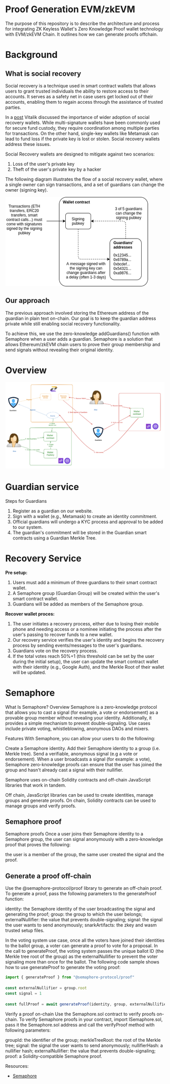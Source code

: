 # Proof Generation EVM/zkEVM

The purpose of this repository is to describe the architecture and process for integrating ZK Keyless Wallet's Zero Knowledge Proof wallet technology with EVM/zkEVM Chain. It outlines how we can generate proofs offchain.

# Background

## What is social recovery
Social recovery is a technique used in smart contract wallets that allows users to grant trusted individuals the ability to restore access to their accounts. It serves as a safety net in case users get locked out of their accounts, enabling them to regain access through the assistance of trusted parties.

In a [post](https://vitalik.ca/general/2021/01/11/recovery.html) Vitalik discussed the importance of wider adoption of social recovery wallets. While multi-signature wallets have been commonly used for secure fund custody, they require coordination among multiple parties for transactions. On the other hand, single-key wallets like Metamask can lead to fund loss if the private key is lost or stolen. Social recovery wallets address these issues.

Social Recovery wallets are designed to mitigate against two scenarios: 
1. Loss of the user's private key
2. Theft of the user's private key by a hacker

The following diagram illustrates the flow of a social recovery wallet, where a single owner can sign transactions, and a set of guardians can change the owner (signing key).

![image](images/diag2.png)

## Our approach
The previous approach involved storing the Ethereum address of the guardian in plain text on-chain. Our goal is to keep the guardian address private while still enabling social recovery functionality.

To achieve this, we use the zero-knowledge addGuardians() function with Semaphore when a user adds a guardian. Semaphore is a solution that allows Ethereum/zkEVM chain users to prove their group membership and send signals without revealing their original identity.


# Overview
![image](images/flow-overview.png)

# Guardian service
Steps for Guardians
1. Register as a guardian on our website.
2. Sign with a wallet (e.g., Metamask) to create an identity commitment.
3. Official guardians will undergo a KYC process and approval to be added to our system.
4. The guardian's commitment will be stored in the Guardian smart contracts using a Guardian Merkle Tree.

# Recovery Service
**Pre setup:**
1. Users must add a minimum of three guardians to their smart contract wallet.
2. A Semaphore group (Guardian Group) will be created within the user's smart contract wallet.
3. Guardians will be added as members of the Semaphore group.

**Recover wallet proces:**
1. The user initiates a recovery process, either due to losing their mobile phone and needing access or a nominee initiating the process after the user's passing to recover funds to a new wallet.
2. Our recovery service verifies the user's identity and begins the recovery process by sending events/messages to the user's guardians.
3. Guardians vote on the recovery process.
4. If the total votes reach 50%+1 (this threshold can be set by the user during the initial setup), the user can update the smart contract wallet with their identity (e.g., Google Auth), and the Merkle Root of their wallet will be updated.


# Semaphore
What Is Semaphore?
Overview
Semaphore is a zero-knowledge protocol that allows you to cast a signal (for example, a vote or endorsement) as a provable group member without revealing your identity. Additionally, it provides a simple mechanism to prevent double-signaling. Use cases include private voting, whistleblowing, anonymous DAOs and mixers.

Features
With Semaphore, you can allow your users to do the following:

Create a Semaphore identity.
Add their Semaphore identity to a group (i.e. Merkle tree).
Send a verifiable, anonymous signal (e.g a vote or endorsement).
When a user broadcasts a signal (for example: a vote), Semaphore zero-knowledge proofs can ensure that the user has joined the group and hasn't already cast a signal with their nullifier.

Semaphore uses on-chain Solidity contracts and off-chain JavaScript libraries that work in tandem.

Off chain, JavaScript libraries can be used to create identities, manage groups and generate proofs.
On chain, Solidity contracts can be used to manage groups and verify proofs.


## Semaphore proof
Semaphore proofs
Once a user joins their Semaphore identity to a Semaphore group, the user can signal anonymously with a zero-knowledge proof that proves the following:

the user is a member of the group,
the same user created the signal and the proof.

## Generate a proof off-chain
Use the @semaphore-protocol/proof library to generate an off-chain proof. To generate a proof, pass the following parameters to the generateProof function:

identity: the Semaphore identity of the user broadcasting the signal and generating the proof;
group: the group to which the user belongs;
externalNullifier: the value that prevents double-signaling;
signal: the signal the user wants to send anonymously;
snarkArtifacts: the zkey and wasm trusted setup files.

In the voting system use case, once all the voters have joined their identities to the ballot group, a voter can generate a proof to vote for a proposal. In the call to generateProof, the voting system passes the unique ballot ID (the Merkle tree root of the group) as the externalNullifier to prevent the voter signaling more than once for the ballot. The following code sample shows how to use generateProof to generate the voting proof:

```typescript
import { generateProof } from "@semaphore-protocol/proof"

const externalNullifier = group.root
const signal = 1

const fullProof = await generateProof(identity, group, externalNullifier, signal)
```

Verify a proof on-chain
Use the Semaphore.sol contract to verify proofs on-chain.
To verify Semaphore proofs in your contract, import ISemaphore.sol, pass it the Semaphore.sol address and call the verifyProof method with following parameters:

groupId: the identifier of the group;
merkleTreeRoot: the root of the Merkle tree;
signal: the signal the user wants to send anonymously;
nullifierHash: a nullifier hash;
externalNullifier: the value that prevents double-signaling;
proof: a Solidity-compatible Semaphore proof.

Resources:
- [Semaphore](https://semaphore.appliedzkp.org/docs/introduction)
